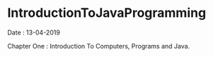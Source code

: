 # IntroductionToJavaProgramming


Date : 13-04-2019

Chapter One : Introduction To Computers, Programs and Java.